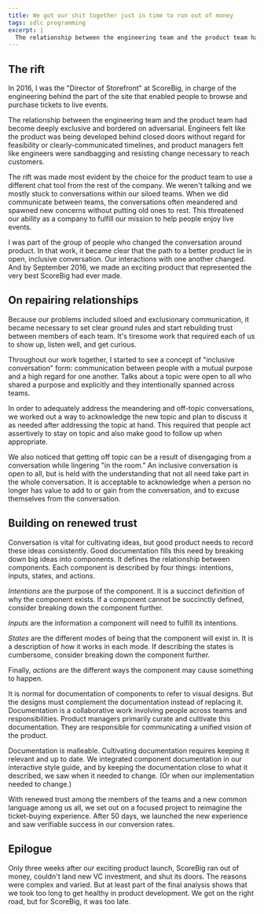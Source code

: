 ```yaml
---
title: We got our shit together just in time to run out of money
tags: sdlc programming
excerpt: |
  The relationship between the engineering team and the product team had become deeply exclusive and bordered on adversarial. Engineers felt like the product was being developed behind closed doors without regard for feasibility or clearly-communicated timelines, and product managers felt like engineers were sandbagging and resisting change necessary to reach customers.
---
```


## The rift

In 2016, I was the "Director of Storefront" at ScoreBig, in charge of the engineering behind the part of the site that enabled people to browse and purchase tickets to live events.

The relationship between the engineering team and the product team had become deeply exclusive and bordered on adversarial. Engineers felt like the product was being developed behind closed doors without regard for feasibility or clearly-communicated timelines, and product managers felt like engineers were sandbagging and resisting change necessary to reach customers.

The rift was made most evident by the choice for the product team to use a different chat tool from the rest of the company. We weren't talking and we mostly stuck to conversations within our siloed teams. When we did communicate between teams, the conversations often meandered and spawned new concerns without putting old ones to rest. This threatened our ability as a company to fulfill our mission to help people enjoy live events.

I was part of the group of people who changed the conversation around product. In that work, it became clear that the path to a better product lie in open, inclusive conversation. Our interactions with one another changed. And by September 2016, we made an exciting product that represented the very best ScoreBig had ever made.

## On repairing relationships

Because our problems included siloed and exclusionary communication, it became necessary to set clear ground rules and start rebuilding trust between members of each team. It's tiresome work that required each of us to show up, listen well, and get curious.

Throughout our work together, I started to see a concept of "inclusive conversation" form: communication between people with a mutual purpose and a high regard for one another. Talks about a topic were open to all who shared a purpose and explicitly and they intentionally spanned across teams.

In order to adequately address the meandering and off-topic conversations, we worked out a way to acknowledge the new topic and plan to discuss it as needed after addressing the topic at hand. This required that people act assertively to stay on topic and also make good to follow up when appropriate.

We also noticed that getting off topic can be a result of disengaging from a conversation while lingering "in the room." An inclusive conversation is open to all, but is held with the understanding that not all need take part in the whole conversation. It is acceptable to acknowledge when a person no longer has value to add to or gain from the conversation, and to excuse themselves from the conversation.

## Building on renewed trust

Conversation is vital for cultivating ideas, but good product needs to record these ideas consistently. Good documentation fills this need by breaking down big ideas into components. It defines the relationship between components. Each component is described by four things: intentions, inputs, states, and actions.

_Intentions_ are the purpose of the component. It is a succinct definition of why the component exists. If a component cannot be succinctly defined, consider breaking down the component further.

_Inputs_ are the information a component will need to fulfill its intentions.

_States_ are the different modes of being that the component will exist in. It is a description of how it works in each mode. If describing the states is cumbersome, consider breaking down the component further.

Finally, _actions_ are the different ways the component may cause something to happen.

It is normal for documentation of components to refer to visual designs. But the designs must complement the documentation instead of replacing it. Documentation is a collaborative work involving people across teams and responsibilities. Product managers primarily curate and cultivate this documentation. They are responsible for communicating a unified vision of the product.

Documentation is malleable. Cultivating documentation requires keeping it relevant and up to date. We integrated component documentation in our interactive style guide, and by keeping the documentation close to what it described, we saw when it needed to change. (Or when our implementation needed to change.)

With renewed trust among the members of the teams and a new common language among us all, we set out on a focused project to reimagine the ticket-buying experience. After 50 days, we launched the new experience and saw verifiable success in our conversion rates.

## Epilogue

Only three weeks after our exciting product launch, ScoreBig ran out of money, couldn't land new VC investment, and shut its doors. The reasons were complex and varied. But at least part of the final analysis shows that we took too long to get healthy in product development. We got on the right road, but for ScoreBig, it was too late.
